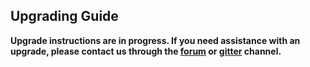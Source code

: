 ## Upgrading Guide

**Upgrade instructions are in progress. If you need assistance with an upgrade, please contact us through the [forum](https://forum.poa.network/c/blockscout) or [gitter](https://gitter.im/poanetwork/blockscout) channel.**
